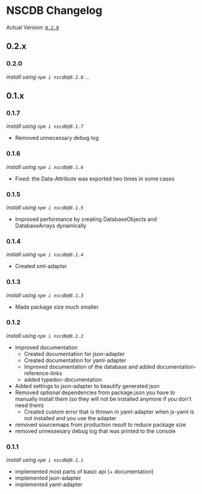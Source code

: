 # NSCDB Changelog

Actual Version: [`0.2.0`](#0.2.0)

## 0.2.x

### 0.2.0

_install using `npm i nscdb@0.2.0`_
...


## 0.1.x

### 0.1.7

_install using `npm i nscdb@0.1.7`_
* Removed unnecessary debug log

### 0.1.6

_install using `npm i nscdb@0.1.6`_
* Fixed: the Data-Attribute was exported two times in some cases

### 0.1.5

_install using `npm i nscdb@0.1.5`_
* Improved performance by creating DatabaseObjects and DatabaseArrays dynamically

### 0.1.4

_install using `npm i nscdb@0.1.4`_
* Created xml-adapter


### 0.1.3

_install using `npm i nscdb@0.1.3`_
* Made package size much smaller

### 0.1.2
_install using `npm i nscdb@0.1.2`_

* Improved documentation
  * Created documentation for json-adapter
  * Created documentation for yaml-adapter
  * Improved documentation of the database and added documentation-reference-links
  * added typedoc-documentation
* Added settings to json-adapter to beautify generated json
* Removed optional dependencies from package.json you have to manually install them
  (so they will not be installed anymore if you don't need them)
  * Created custom error that is thrown in yaml-adapter when js-yaml is not
    installed and you use the adapter
* removed sourcemaps from production result to reduce package size
* removed unnessesary debug log that was printed to the console


### 0.1.1
_install using `npm i nscdb@0.1.1`_

* implemented most parts of basic api (+ documentation)
* implemented json-adapter
* implemented yaml-adapter
